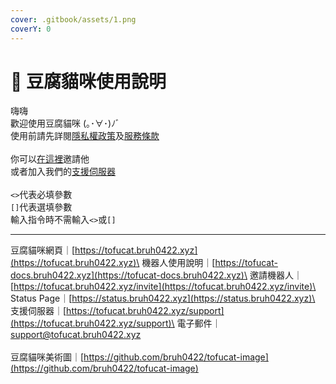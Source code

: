 ```yaml
---
cover: .gitbook/assets/1.png
coverY: 0
---
```


# 🥳 豆腐貓咪使用說明

嗨嗨\
歡迎使用豆腐貓咪 (｡･∀･)ﾉﾞ\
使用前請先詳閱[隱私權政策](privacy-policy.md)及[服務條款](terms-of-service.md)\
\
你可以[在這裡](https://discord.com/oauth2/authorize?client\_id=924628743589330984\&permissions=8\&scope=bot%20applications.commands)邀請他\
或者加入我們的[支援伺服器](https://discord.gg/gq5sfmttWW)\
\
`<>`代表必填參數\
`[]`代表選填參數\
輸入指令時不需輸入`<>`或`[]`

***

豆腐貓咪網頁｜[https://tofucat.bruh0422.xyz](https://tofucat.bruh0422.xyz)\
機器人使用說明｜[https://tofucat-docs.bruh0422.xyz](https://tofucat-docs.bruh0422.xyz)\
邀請機器人｜[https://tofucat.bruh0422.xyz/invite](https://tofucat.bruh0422.xyz/invite)\
\
Status Page｜[https://status.bruh0422.xyz](https://status.bruh0422.xyz)\
\
支援伺服器｜[https://tofucat.bruh0422.xyz/support](https://tofucat.bruh0422.xyz/support)\
電子郵件｜[support@tofucat.bruh0422.xyz](mailto:support@tofucat.bruh0422.xyz)\
\
豆腐貓咪美術圖｜[https://github.com/bruh0422/tofucat-image](https://github.com/bruh0422/tofucat-image)
